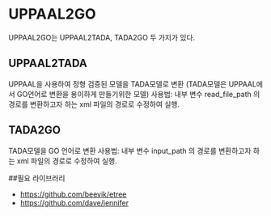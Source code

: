 # UPPAAL2GO
UPPAAL2GO는 UPPAAL2TADA, TADA2GO 두 가지가 있다.

## UPPAAL2TADA
UPPAAL을 사용하여 정형 검증된 모델을 TADA모델로 변환
(TADA모델은 UPPAAL에서 GO언어로 변환을 용이하게 만들기위한 모델)
사용법:  내부 변수 read_file_path 의 경로를 변환하고자 하는 xml 파일의 경로로 수정하여 실행.

## TADA2GO
TADA모델을 GO 언어로 변환
사용법: 내부 변수 input_path 의 경로를 변환하고자 하는 xml 파일의 경로로 수정하여 실행.

##필요 라이브러리
* https://github.com/beevik/etree
* https://github.com/dave/jennifer

